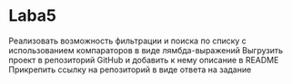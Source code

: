 # Laba5
Реализовать возможность фильтрации и поиска по списку с использованием компараторов в виде лямбда-выражений
Выгрузить проект в репозиторий GitHub и добавить к нему описание в README
Прикрепить ссылку на репозиторий в виде ответа на задание
